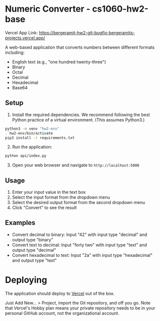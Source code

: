 # Numeric Converter - cs1060-hw2-base

Vercel App Link: https://bergeramit-hw2-git-bugfix-bergeramits-projects.vercel.app/

A web-based application that converts numbers between different formats including:
- English text (e.g., "one hundred twenty-three")
- Binary
- Octal
- Decimal
- Hexadecimal
- Base64

## Setup

1. Install the required dependencies. We recommend following the best Python practice of a virtual environment. (This assumes Python3.)
```bash
python3 -m venv "hw2-env"
. hw2-env/bin/activate
pip3 install -r requirements.txt
```

2. Run the application:
```bash
python api/index.py
```

3. Open your web browser and navigate to `http://localhost:5000`

## Usage

1. Enter your input value in the text box
2. Select the input format from the dropdown menu
3. Select the desired output format from the second dropdown menu
4. Click "Convert" to see the result

## Examples

- Convert decimal to binary: Input "42" with input type "decimal" and output type "binary"
- Convert text to decimal: Input "forty two" with input type "text" and output type "decimal"
- Convert hexadecimal to text: Input "2a" with input type "hexadecimal" and output type "text"

# Deploying
The application should deploy to [Vercel](https://vercel.com?utm_source=github&utm_medium=readme&utm_campaign=vercel-examples) 
out of the box.

Just Add New... > Project, import the Git repository, and off you go.
Note that Vercel's Hobby plan means your private repository needs to be
in your personal GitHub account, not the organizational account.

